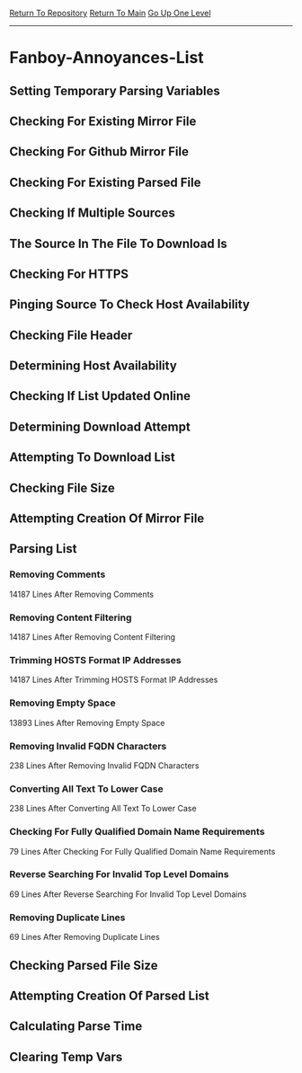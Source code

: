 [Return To Repository](https://github.com/deathbybandaid/piholeparser/)
[Return To Main](https://github.com/deathbybandaid/piholeparser/blob/master/RecentRunLogs/Mainlog.md)
[Go Up One Level](https://github.com/deathbybandaid/piholeparser/blob/master/RecentRunLogs/TopLevelScripts/30-Processing-External-Blacklists.md)
____________________________________
# Fanboy-Annoyances-List
## Setting Temporary Parsing Variables
## Checking For Existing Mirror File
## Checking For Github Mirror File
## Checking For Existing Parsed File
## Checking If Multiple Sources
## The Source In The File To Download Is
## Checking For HTTPS
## Pinging Source To Check Host Availability
## Checking File Header
## Determining Host Availability
## Checking If List Updated Online
## Determining Download Attempt
## Attempting To Download List
## Checking File Size
## Attempting Creation Of Mirror File
## Parsing List
### Removing Comments
14187 Lines After Removing Comments
### Removing Content Filtering
14187 Lines After Removing Content Filtering
### Trimming HOSTS Format IP Addresses
14187 Lines After Trimming HOSTS Format IP Addresses
### Removing Empty Space
13893 Lines After Removing Empty Space
### Removing Invalid FQDN Characters
238 Lines After Removing Invalid FQDN Characters
### Converting All Text To Lower Case
238 Lines After Converting All Text To Lower Case
### Checking For Fully Qualified Domain Name Requirements
79 Lines After Checking For Fully Qualified Domain Name Requirements
### Reverse Searching For Invalid Top Level Domains
69 Lines After Reverse Searching For Invalid Top Level Domains
### Removing Duplicate Lines
69 Lines After Removing Duplicate Lines
## Checking Parsed File Size
## Attempting Creation Of Parsed List
## Calculating Parse Time
## Clearing Temp Vars
